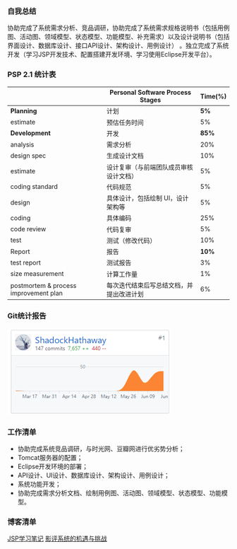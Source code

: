 ### 自我总结

协助完成了系统需求分析、竞品调研，协助完成了系统需求规格说明书（包括用例图、活动图、领域模型、状态模型、功能模型、补充需求）以及设计说明书（包括界面设计、数据库设计、接口API设计、架构设计、用例设计）
。独立完成了系统开发（学习JSP开发技术、配置搭建开发环境、学习使用Eclipse开发平台）。

### PSP 2.1 统计表

|  | Personal Software Process Stages | Time(%) |
| ------------ | ------------------------------------------------------ | ------- |
| **Planning** | 计划  | **5%**  |
| estimate | 预估任务时间 | 5%      |
| **Development** | 开发   | **85%** |
| analysis | 需求分析 | 20%     |
| design spec | 生成设计文档  | 10%     |
| estimate | 设计复审（与前端团队成员审核设计文档） | 5%      |
| coding standard | 代码规范     | 5%     |
| design | 具体设计，包括绘制 UI，设计架构等  | 5%      |
| coding | 具体编码  | 25%     |
| code review | 代码复审   | 5%     |
| test | 测试（修改代码）  | 10%     |
| Report | 报告  | **10%**     |
| test report | 测试报告 | 3%     |
| size measurement | 计算工作量  | 1%     |
| postmortem & process improvement plan | 每次迭代结束后写总结文档，并提出改进计划 | 6%     |

### Git统计报告

![Git统计报告](../image/GIT.png)

### 工作清单

- 协助完成系统竞品调研，与时光网、豆瓣网进行优劣势分析；
- Tomcat服务器的配置；
- Eclipse开发环境的部署；
- API设计、UI设计、数据库设计、架构设计、用例设计；
- 系统功能开发；
- 协助完成需求分析文档、绘制用例图、活动图、领域模型、状态模型、功能模型。

### 博客清单

[JSP学习笔记](https://blog.csdn.net/QingJiuYou/article/details/93414838)
[影评系统的机遇与挑战](https://blog.csdn.net/QingJiuYou/article/details/93423779)
